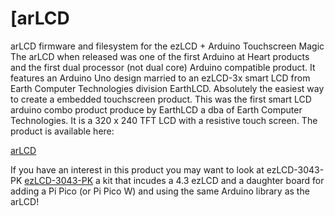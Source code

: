 [arLCD
=====

arLCD firmware and filesystem for the ezLCD + Arduino Touchscreen Magic
The arLCD when released was one of the first Arduino at Heart products and the first dual processor (not dual core) Arduino compatible product. It features an Arduino Uno design married to an ezLCD-3x smart LCD from Earth Computer Technologies division EarthLCD. Absolutely the easiest way to create a embedded touchscreen product. This was the first smart LCD arduino combo product produce by EarthLCD a dba of Earth Computer Technologies. It is a 320 x 240 TFT LCD with a resistive touch screen. The product is available here:

[arLCD](https://earthlcd.com/products/arlcd)

If you have an interest in this product you may want to look at ezLCD-3043-PK [ezLCD-3043-PK](https://earthlcd.com/products/ezlcd-3043-pk)
a kit that incudes a 4.3 ezLCD and a daughter board for adding a Pi Pico (or Pi Pico W) and using the same Arduino library as the arLCD!
